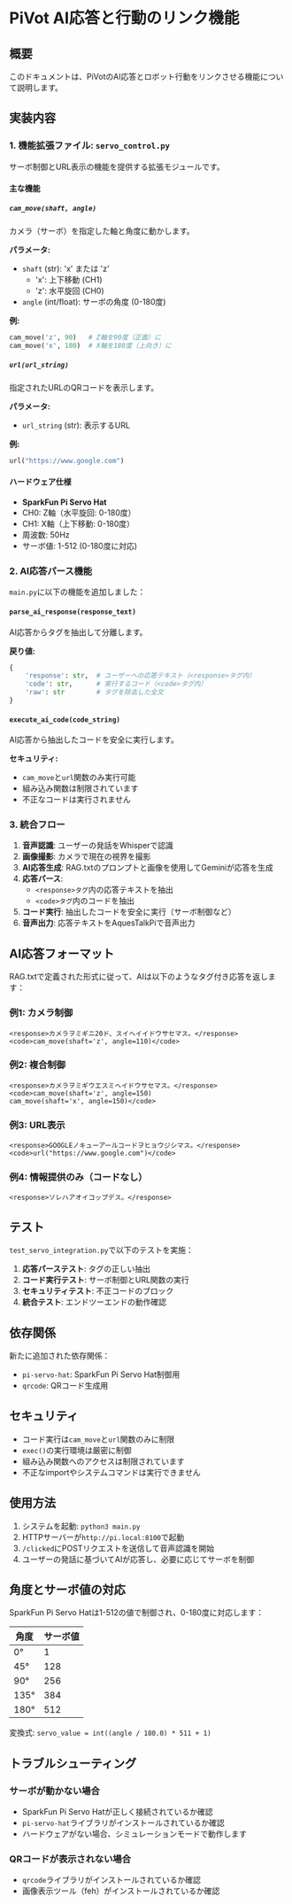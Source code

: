 # PiVot AI応答と行動のリンク機能

## 概要

このドキュメントは、PiVotのAI応答とロボット行動をリンクさせる機能について説明します。

## 実装内容

### 1. 機能拡張ファイル: `servo_control.py`

サーボ制御とURL表示の機能を提供する拡張モジュールです。

#### 主な機能

##### `cam_move(shaft, angle)`
カメラ（サーボ）を指定した軸と角度に動かします。

**パラメータ:**
- `shaft` (str): 'x' または 'z'
  - 'x': 上下移動 (CH1)
  - 'z': 水平旋回 (CH0)
- `angle` (int/float): サーボの角度 (0-180度)

**例:**
```python
cam_move('z', 90)   # Z軸を90度（正面）に
cam_move('x', 180)  # X軸を180度（上向き）に
```

##### `url(url_string)`
指定されたURLのQRコードを表示します。

**パラメータ:**
- `url_string` (str): 表示するURL

**例:**
```python
url("https://www.google.com")
```

#### ハードウェア仕様
- **SparkFun Pi Servo Hat**
- CH0: Z軸（水平旋回: 0-180度）
- CH1: X軸（上下移動: 0-180度）
- 周波数: 50Hz
- サーボ値: 1-512 (0-180度に対応)

### 2. AI応答パース機能

`main.py`に以下の機能を追加しました：

#### `parse_ai_response(response_text)`
AI応答からタグを抽出して分離します。

**戻り値:**
```python
{
    'response': str,  # ユーザーへの応答テキスト（<response>タグ内）
    'code': str,      # 実行するコード（<code>タグ内）
    'raw': str        # タグを除去した全文
}
```

#### `execute_ai_code(code_string)`
AI応答から抽出したコードを安全に実行します。

**セキュリティ:**
- `cam_move`と`url`関数のみ実行可能
- 組み込み関数は制限されています
- 不正なコードは実行されません

### 3. 統合フロー

1. **音声認識**: ユーザーの発話をWhisperで認識
2. **画像撮影**: カメラで現在の視界を撮影
3. **AI応答生成**: RAG.txtのプロンプトと画像を使用してGeminiが応答を生成
4. **応答パース**: 
   - `<response>タグ`内の応答テキストを抽出
   - `<code>タグ`内のコードを抽出
5. **コード実行**: 抽出したコードを安全に実行（サーボ制御など）
6. **音声出力**: 応答テキストをAquesTalkPiで音声出力

## AI応答フォーマット

RAG.txtで定義された形式に従って、AIは以下のようなタグ付き応答を返します：

### 例1: カメラ制御
```
<response>カメラヲミギニ20ド、スイヘイイドウサセマス。</response> <code>cam_move(shaft='z', angle=110)</code>
```

### 例2: 複合制御
```
<response>カメラヲミギウエスミヘイドウサセマス。</response> <code>cam_move(shaft='z', angle=150)
cam_move(shaft='x', angle=150)</code>
```

### 例3: URL表示
```
<response>GOOGLEノキューアールコードヲヒョウジシマス。</response> <code>url("https://www.google.com")</code>
```

### 例4: 情報提供のみ（コードなし）
```
<response>ソレハアオイコップデス。</response>
```

## テスト

`test_servo_integration.py`で以下のテストを実施：

1. **応答パーステスト**: タグの正しい抽出
2. **コード実行テスト**: サーボ制御とURL関数の実行
3. **セキュリティテスト**: 不正コードのブロック
4. **統合テスト**: エンドツーエンドの動作確認

## 依存関係

新たに追加された依存関係：
- `pi-servo-hat`: SparkFun Pi Servo Hat制御用
- `qrcode`: QRコード生成用

## セキュリティ

- コード実行は`cam_move`と`url`関数のみに制限
- `exec()`の実行環境は厳密に制御
- 組み込み関数へのアクセスは制限されています
- 不正なimportやシステムコマンドは実行できません

## 使用方法

1. システムを起動: `python3 main.py`
2. HTTPサーバーが`http://pi.local:8100`で起動
3. `/clicked`にPOSTリクエストを送信して音声認識を開始
4. ユーザーの発話に基づいてAIが応答し、必要に応じてサーボを制御

## 角度とサーボ値の対応

SparkFun Pi Servo Hatは1-512の値で制御され、0-180度に対応します：

| 角度 | サーボ値 |
|------|---------|
| 0°   | 1       |
| 45°  | 128     |
| 90°  | 256     |
| 135° | 384     |
| 180° | 512     |

変換式: `servo_value = int((angle / 180.0) * 511 + 1)`

## トラブルシューティング

### サーボが動かない場合
- SparkFun Pi Servo Hatが正しく接続されているか確認
- `pi-servo-hat`ライブラリがインストールされているか確認
- ハードウェアがない場合、シミュレーションモードで動作します

### QRコードが表示されない場合
- `qrcode`ライブラリがインストールされているか確認
- 画像表示ツール（feh）がインストールされているか確認

